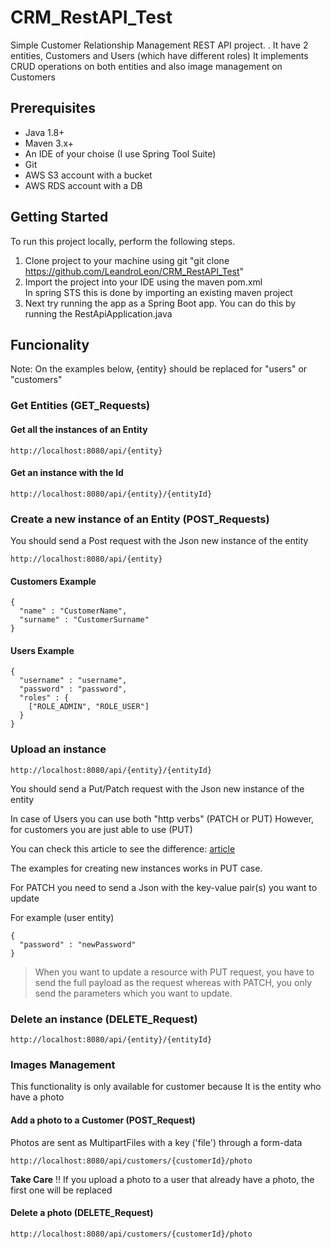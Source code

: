 # CRM_RestAPI_Test

Simple Customer Relationship Management REST API project. . It have 2 entities, Customers and Users (which have different roles)
It implements CRUD operations on both entities and also image management on Customers

## Prerequisites

- Java 1.8+
- Maven 3.x+
- An IDE of your choise (I use Spring Tool Suite)
- Git
- AWS S3 account with a bucket
- AWS RDS account with a DB 

## Getting Started

To run this project locally, perform the following steps.

1. Clone project to your machine using git "git clone https://github.com/LeandroLeon/CRM_RestAPI_Test" 
2. Import the project into your IDE using the maven pom.xml <br/>
  In spring STS this is done by importing an existing maven project
3. Next try running the app as a Spring Boot app. You can do this by running the RestApiApplication.java


## Funcionality

Note: On the examples below, {entity} should be replaced for "users" or "customers"

### Get Entities (GET_Requests)

#### Get all the instances of an Entity

````
http://localhost:8080/api/{entity}
````

#### Get an instance with the Id

````
http://localhost:8080/api/{entity}/{entityId}
````

### Create a new instance of an Entity (POST_Requests)

You should send a Post request with the Json new instance of the entity

````
http://localhost:8080/api/{entity}
````

#### Customers Example

````
{
  "name" : "CustomerName",
  "surname" : "CustomerSurname"
}
````

#### Users Example

````
{
  "username" : "username",
  "password" : "password",
  "roles" : {
    ["ROLE_ADMIN", "ROLE_USER"]
  }
}
````

### Upload an instance 

````
http://localhost:8080/api/{entity}/{entityId}
````

You should send a Put/Patch request with the Json new instance of the entity

In case of Users you can use both "http verbs" (PATCH or PUT)
However, for customers you are just able to use (PUT)

You can check this article to see the difference: [article](https://www.testingexcellence.com/difference-put-patch-requests/)

The examples for creating new instances works in PUT case.

For PATCH you need to send a Json with the key-value pair(s) you want to update

For example (user entity)
````
{
  "password" : "newPassword"
}
````

> When you want to update a resource with PUT request, 
> you have to send the full payload as the request whereas with PATCH,
> you only send the parameters which you want to update.

### Delete an instance (DELETE_Request)

````
http://localhost:8080/api/{entity}/{entityId}
````

### Images Management

This functionality is only available for customer because It is the entity who have a photo

#### Add a photo to a Customer (POST_Request)

Photos are sent as MultipartFiles with a key ('file') through a form-data

````
http://localhost:8080/api/customers/{customerId}/photo
````

**Take Care** !! If you upload a photo to a user that already have a photo, the first one will be replaced


#### Delete a photo (DELETE_Request)

````
http://localhost:8080/api/customers/{customerId}/photo
````











